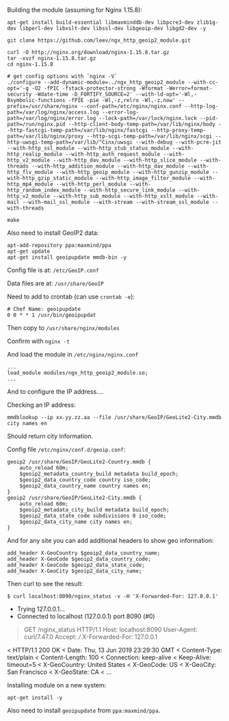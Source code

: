 Building the module (assuming for Nginx 1.15.8):

    apt-get install build-essential libmaxminddb-dev libpcre3-dev zlib1g-dev libperl-dev libxslt-dev libssl-dev libgeoip-dev libgd2-dev -y

    git clone https://github.com/leev/ngx_http_geoip2_module.git

    curl -O http://nginx.org/download/nginx-1.15.8.tar.gz
    tar -xvzf nginx-1.15.8.tar.gz
    cd nginx-1.15.8

    # get config options with `nginx -V`
    ./configure --add-dynamic-module=../ngx_http_geoip2_module --with-cc-opt='-g -O2 -fPIC -fstack-protector-strong -Wformat -Werror=format-security -Wdate-time -D_FORTIFY_SOURCE=2' --with-ld-opt='-Wl,-Bsymbolic-functions -fPIE -pie -Wl,-z,relro -Wl,-z,now' --prefix=/usr/share/nginx --conf-path=/etc/nginx/nginx.conf --http-log-path=/var/log/nginx/access.log --error-log-path=/var/log/nginx/error.log --lock-path=/var/lock/nginx.lock --pid-path=/run/nginx.pid --http-client-body-temp-path=/var/lib/nginx/body --http-fastcgi-temp-path=/var/lib/nginx/fastcgi --http-proxy-temp-path=/var/lib/nginx/proxy --http-scgi-temp-path=/var/lib/nginx/scgi --http-uwsgi-temp-path=/var/lib/^Cinx/uwsgi --with-debug --with-pcre-jit --with-http_ssl_module --with-http_stub_status_module --with-http_realip_module --with-http_auth_request_module --with-http_v2_module --with-http_dav_module --with-http_slice_module --with-threads --with-http_addition_module --with-http_dav_module --with-http_flv_module --with-http_geoip_module --with-http_gunzip_module --with-http_gzip_static_module --with-http_image_filter_module --with-http_mp4_module --with-http_perl_module --with-http_random_index_module --with-http_secure_link_module --with-http_v2_module --with-http_sub_module --with-http_xslt_module --with-mail --with-mail_ssl_module --with-stream --with-stream_ssl_module --with-threads

    make

Also need to install GeoIP2 data:

    apt-add-repository ppa:maxmind/ppa
    apt-get update
    apt-get install geoipupdate mmdb-bin -y 

Config file is at: `/etc/GeoIP.conf`

Data files are at: `/usr/share/GeoIP`

Need to add to crontab (can use `crontab -e`):

    # Chef Name: geoipupdate
    0 0 * * 1 /usr/bin/geoipupdat

Then copy to `/usr/share/nginx/modules`

Confirm with `nginx -t`

And load the module in `/etc/nginx/nginx.conf`

    ...
    load_module modules/ngx_http_geoip2_module.so;
    ...

And to configure the IP address....

Checking an IP address:

    mmdblookup --ip xx.yy.zz.aa --file /usr/share/GeoIP/GeoLite2-City.mmdb city names en

Should return city information.

Config file `/etc/nginx/conf.d/geoip.conf`:

    geoip2 /usr/share/GeoIP/GeoLite2-Country.mmdb {
        auto_reload 60m;
        $geoip2_metadata_country_build metadata build_epoch;
        $geoip2_data_country_code country iso_code;
        $geoip2_data_country_name country names en;
    }
    geoip2 /usr/share/GeoIP/GeoLite2-City.mmdb {
        auto_reload 60m;
        $geoip2_metadata_city_build metadata build_epoch;
        $geoip2_data_state_code subdivisions 0 iso_code;
        $geoip2_data_city_name city names en;
    }

And for any site you can add additional headers to show geo information:

    add_header X-GeoCountry $geoip2_data_country_name;
    add_header X-GeoCode $geoip2_data_country_code;
    add_header X-GeoCode $geoip2_data_state_code;
    add_header X-GeoCity $geoip2_data_city_name;

Then curl to see the result:

    $ curl localhost:8090/nginx_status -v -H 'X-Forwarded-For: 127.0.0.1'
*   Trying 127.0.0.1...
* Connected to localhost (127.0.0.1) port 8090 (#0)
> GET /nginx_status HTTP/1.1
> Host: localhost:8090
> User-Agent: curl/7.47.0
> Accept: */*
> X-Forwarded-For: 127.0.0.1
> 
< HTTP/1.1 200 OK
< Date: Thu, 13 Jun 2019 23:29:30 GMT
< Content-Type: text/plain
< Content-Length: 100
< Connection: keep-alive
< Keep-Alive: timeout=5
< X-GeoCountry: United States
< X-GeoCode: US
< X-GeoCity: San Francisco
< X-GeoState: CA
< 
...

Installing module on a new system:

    apt-get install -y 

Also need to install `geoipupdate` from `ppa:maxmind/ppa`.
